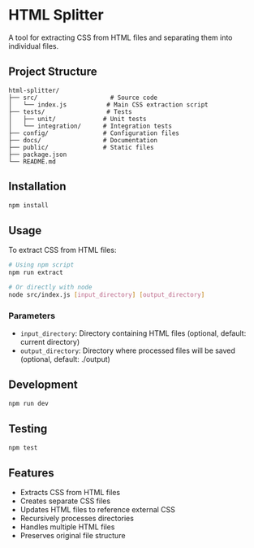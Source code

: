 # HTML Splitter

A tool for extracting CSS from HTML files and separating them into individual files.

## Project Structure

```
html-splitter/
├── src/                    # Source code
│   └── index.js           # Main CSS extraction script
├── tests/                 # Tests
│   ├── unit/             # Unit tests
│   └── integration/      # Integration tests
├── config/               # Configuration files
├── docs/                 # Documentation
├── public/               # Static files
├── package.json
└── README.md
```

## Installation

```bash
npm install
```

## Usage

To extract CSS from HTML files:

```bash
# Using npm script
npm run extract

# Or directly with node
node src/index.js [input_directory] [output_directory]
```

### Parameters

- `input_directory`: Directory containing HTML files (optional, default: current directory)
- `output_directory`: Directory where processed files will be saved (optional, default: ./output)

## Development

```bash
npm run dev
```

## Testing

```bash
npm test
```

## Features

- Extracts CSS from HTML files
- Creates separate CSS files
- Updates HTML files to reference external CSS
- Recursively processes directories
- Handles multiple HTML files
- Preserves original file structure 